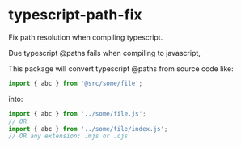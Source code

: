 # typescript-path-fix

Fix path resolution when compiling typescript.

Due typescript @paths fails when compiling to javascript,

This package will convert typescript @paths from source code like:

```typescript
import { abc } from '@src/some/file';
```

into:

```typescript
import { abc } from '../some/file.js';
// OR
import { abc } from '../some/file/index.js';
// OR any extension: .mjs or .cjs
```
